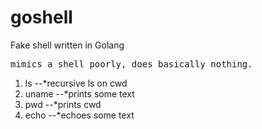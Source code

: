 # goshell
Fake shell written in Golang
<pre>
mimics a shell poorly, does basically nothing.</pre>
1. ls 
--*recursive ls on cwd
2. uname
--*prints some text
3. pwd 
--*prints cwd
3. echo 
--*echoes some text

